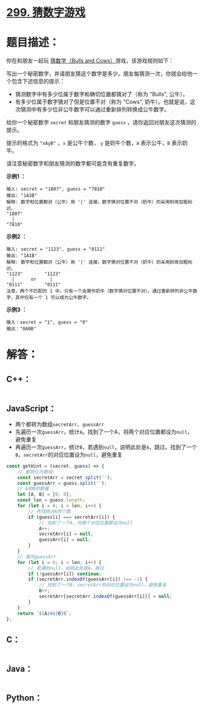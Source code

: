 # [299. 猜数字游戏](https://leetcode-cn.com/problems/bulls-and-cows/)

# 题目描述：

你在和朋友一起玩 [猜数字（Bulls and Cows）](https://baike.baidu.com/item/猜数字/83200?fromtitle=Bulls+and+Cows&fromid=12003488&fr=aladdin)游戏，该游戏规则如下：

写出一个秘密数字，并请朋友猜这个数字是多少。朋友每猜测一次，你就会给他一个包含下述信息的提示：

- 猜测数字中有多少位属于数字和确切位置都猜对了（称为 "Bulls", 公牛），
- 有多少位属于数字猜对了但是位置不对（称为 "Cows", 奶牛）。也就是说，这次猜测中有多少位非公牛数字可以通过重新排列转换成公牛数字。

给你一个秘密数字 `secret` 和朋友猜测的数字 `guess` ，请你返回对朋友这次猜测的提示。

提示的格式为 `"xAyB"` ，`x` 是公牛个数， `y` 是奶牛个数，`A` 表示公牛，`B` 表示奶牛。

请注意秘密数字和朋友猜测的数字都可能含有重复数字。



**示例1 ：**

```
输入: secret = "1807", guess = "7810"
输出: "1A3B"
解释: 数字和位置都对（公牛）用 '|' 连接，数字猜对位置不对（奶牛）的采用斜体加粗标识。
"1807"
  |
"7810"
```

**示例2 ：**

```
输入: secret = "1123", guess = "0111"
输出: "1A1B"
解释: 数字和位置都对（公牛）用 '|' 连接，数字猜对位置不对（奶牛）的采用斜体加粗标识。
"1123"        "1123"
  |      or     |
"0111"        "0111"
注意，两个不匹配的 1 中，只有一个会算作奶牛（数字猜对位置不对）。通过重新排列非公牛数字，其中仅有一个 1 可以成为公牛数字。
```

**示例3 ：**

```
输入：secret = "1", guess = "0"
输出："0A0B"
```



# 解答：

## C++：

```cpp

```

## JavaScript：

- 两个都转为数组`secretArr`、`guessArr`
- 先遍历一次`guessArr`，统计`A`。找到了一个A，将两个对应位置都设为`null`，避免重复
- 再遍历一次`guessArr`，统计`B`，若遇到`null`，说明此处是`A`，跳过。找到了一个`B`，`secretArr`的对应位置设为`null`，避免重复

```JavaScript
const getHint = (secret, guess) => {
    // 都转化为数组
    const secretArr = secret.split('');
    const guessArr = guess.split('');
    // A和B的数量
    let [A, B] = [0, 0];
    const len = guess.length;
    for (let i = 0; i < len; i++) {
        // 先找统计A的个数
        if (guess[i] === secretArr[i]) {
            // 找到了一个A，将两个对应位置都设为null
            A++;
            secretArr[i] = null;
            guessArr[i] = null;
        }
    }
    // 遍历guessArr
    for (let i = 0; i < len; i++) {
        // 若遇到null，说明此处是A，跳过
        if (!guessArr[i]) continue;
        if (secretArr.indexOf(guessArr[i]) !== -1) {
            // 找到了一个B，secretArr的对应位置设为null，避免重复
            B++;
            secretArr[secretArr.indexOf(guessArr[i])] = null;
        }
    }
    return `${A}A${B}B`;
};
```

## C：
```c

```

## Java：
```java

```

## Python：

```python

```
